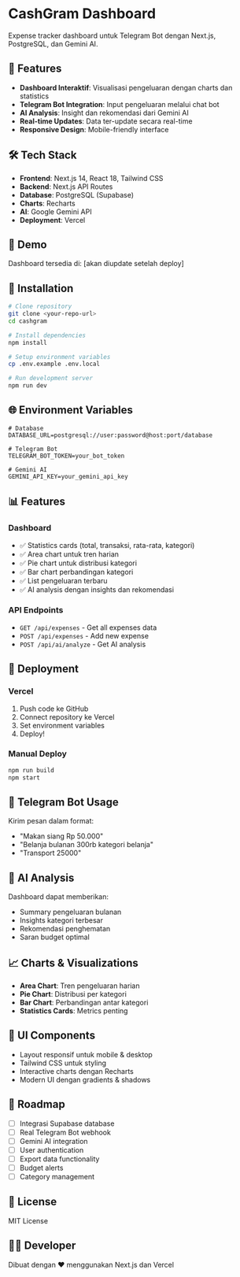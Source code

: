# CashGram Dashboard

Expense tracker dashboard untuk Telegram Bot dengan Next.js, PostgreSQL, dan Gemini AI.

## 🚀 Features

- **Dashboard Interaktif**: Visualisasi pengeluaran dengan charts dan statistics
- **Telegram Bot Integration**: Input pengeluaran melalui chat bot
- **AI Analysis**: Insight dan rekomendasi dari Gemini AI
- **Real-time Updates**: Data ter-update secara real-time
- **Responsive Design**: Mobile-friendly interface

## 🛠️ Tech Stack

- **Frontend**: Next.js 14, React 18, Tailwind CSS
- **Backend**: Next.js API Routes
- **Database**: PostgreSQL (Supabase)
- **Charts**: Recharts
- **AI**: Google Gemini API
- **Deployment**: Vercel

## 📱 Demo

Dashboard tersedia di: [akan diupdate setelah deploy]

## 🔧 Installation

```bash
# Clone repository
git clone <your-repo-url>
cd cashgram

# Install dependencies
npm install

# Setup environment variables
cp .env.example .env.local

# Run development server
npm run dev
```

## 🌐 Environment Variables

```env
# Database
DATABASE_URL=postgresql://user:password@host:port/database

# Telegram Bot
TELEGRAM_BOT_TOKEN=your_bot_token

# Gemini AI
GEMINI_API_KEY=your_gemini_api_key
```

## 📊 Features

### Dashboard
- ✅ Statistics cards (total, transaksi, rata-rata, kategori)
- ✅ Area chart untuk tren harian
- ✅ Pie chart untuk distribusi kategori
- ✅ Bar chart perbandingan kategori
- ✅ List pengeluaran terbaru
- ✅ AI analysis dengan insights dan rekomendasi

### API Endpoints
- `GET /api/expenses` - Get all expenses data
- `POST /api/expenses` - Add new expense
- `POST /api/ai/analyze` - Get AI analysis

## 🚀 Deployment

### Vercel
1. Push code ke GitHub
2. Connect repository ke Vercel
3. Set environment variables
4. Deploy!

### Manual Deploy
```bash
npm run build
npm start
```

## 📱 Telegram Bot Usage

Kirim pesan dalam format:
- "Makan siang Rp 50.000"
- "Belanja bulanan 300rb kategori belanja"
- "Transport 25000"

## 🤖 AI Analysis

Dashboard dapat memberikan:
- Summary pengeluaran bulanan
- Insights kategori terbesar
- Rekomendasi penghematan
- Saran budget optimal

## 📈 Charts & Visualizations

- **Area Chart**: Tren pengeluaran harian
- **Pie Chart**: Distribusi per kategori
- **Bar Chart**: Perbandingan antar kategori
- **Statistics Cards**: Metrics penting

## 🎨 UI Components

- Layout responsif untuk mobile & desktop
- Tailwind CSS untuk styling
- Interactive charts dengan Recharts
- Modern UI dengan gradients & shadows

## 📝 Roadmap

- [ ] Integrasi Supabase database
- [ ] Real Telegram Bot webhook
- [ ] Gemini AI integration
- [ ] User authentication
- [ ] Export data functionality
- [ ] Budget alerts
- [ ] Category management

## 📄 License

MIT License

## 👨‍💻 Developer

Dibuat dengan ❤️ menggunakan Next.js dan Vercel